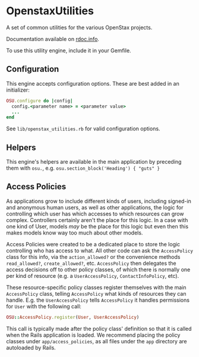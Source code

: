 OpenstaxUtilities
=================

A set of common utilities for the various OpenStax projects.

Documentation available on [rdoc.info](http://rdoc.info/github/openstax/openstax_utilities/master/frames).

To use this utility engine, include it in your Gemfile.

## Configuration

This engine accepts configuration options. These are best added in an initializer:

```rb
OSU.configure do |config|
  config.<parameter name> = <parameter value>
  ...
end
```

See `lib/openstax_utilities.rb` for valid configuration options.

## Helpers

This engine's helpers are available in the main application by preceding them with `osu.`, e.g. `osu.section_block('Heading') { "guts" }`

## Access Policies

As applications grow to include different kinds of users, including signed-in and anonymous human users, as well as other applications, the logic for controlling which user has which accesses to which resources can grow complex.  Controllers certainly aren't the place for this logic.  In a case with one kind of User, models *may* be the place for this logic but even then this makes models know way too much about other models.

Access Policies were created to be a dedicated place to store the logic controlling who has access to what.  All other code can ask the `AccessPolicy` class for this info, via the `action_allowed?` or the convenience methods `read_allowed?`, `create_allowed?`, etc.  `AccessPolicy` then delegates the access decisions off to other policy classes, of which there is normally one per kind of resource (e.g. a `UserAccessPolicy`, `ContactInfoPolicy`, etc).

These resource-specific policy classes register themselves with the main `AccessPolicy` class, telling `AccessPolicy` what kinds of resources they can handle.  E.g. the `UserAccessPolicy` tells `AccessPolicy` it handles permissions for `User` with the following call:

```rb
OSU::AccessPolicy.register(User, UserAccessPolicy)
```

This call is typically made after the policy class' definition so that it is called when the Rails application is loaded. We recommend placing the policy classes under `app/access_policies`, as all files under the `app` directory are autoloaded by Rails.
